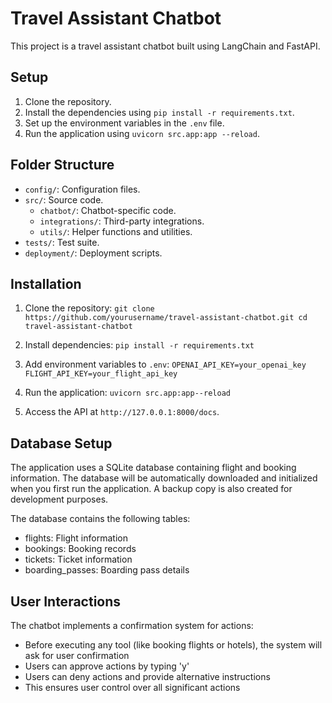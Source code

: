 # Travel Assistant Chatbot

This project is a travel assistant chatbot built using LangChain and FastAPI.

## Setup

1. Clone the repository.
2. Install the dependencies using `pip install -r requirements.txt`.
3. Set up the environment variables in the `.env` file.
4. Run the application using `uvicorn src.app:app --reload`.

## Folder Structure

- `config/`: Configuration files.
- `src/`: Source code.
  - `chatbot/`: Chatbot-specific code.
  - `integrations/`: Third-party integrations.
  - `utils/`: Helper functions and utilities.
- `tests/`: Test suite.
- `deployment/`: Deployment scripts.

## Installation

1. Clone the repository:
```git clone https://github.com/yourusername/travel-assistant-chatbot.git cd travel-assistant-chatbot```

2. Install dependencies:
```pip install -r requirements.txt```

3. Add environment variables to `.env`:
```OPENAI_API_KEY=your_openai_key FLIGHT_API_KEY=your_flight_api_key```

4. Run the application:
```uvicorn src.app:app--reload```

5. Access the API at `http://127.0.0.1:8000/docs`.

## Database Setup

The application uses a SQLite database containing flight and booking information. The database will be automatically downloaded and initialized when you first run the application. A backup copy is also created for development purposes.

The database contains the following tables:

- flights: Flight information
- bookings: Booking records
- tickets: Ticket information
- boarding_passes: Boarding pass details

## User Interactions

The chatbot implements a confirmation system for actions:

- Before executing any tool (like booking flights or hotels), the system will ask for user confirmation
- Users can approve actions by typing 'y'
- Users can deny actions and provide alternative instructions
- This ensures user control over all significant actions
